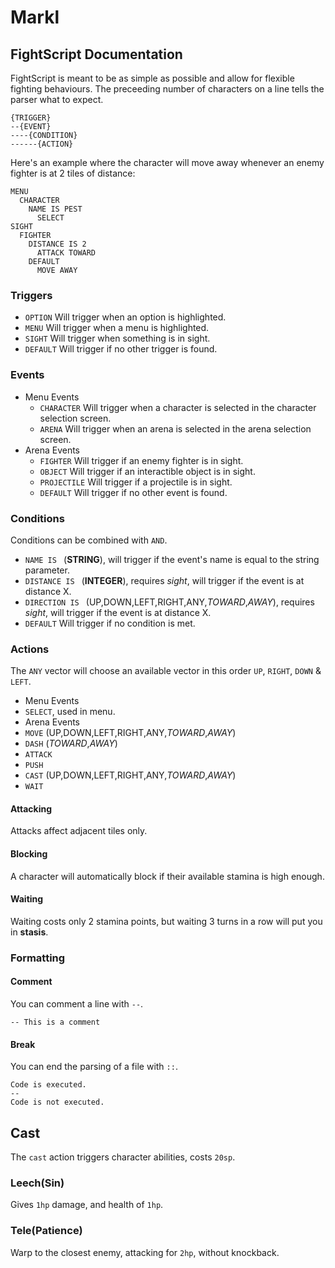 # Markl

## FightScript Documentation

FightScript is meant to be as simple as possible and allow for flexible fighting behaviours. The preceeding number of characters on a line tells the parser what to expect.

```
{TRIGGER}
--{EVENT}
----{CONDITION}
------{ACTION}
```

Here's an example where the character will move away whenever an enemy fighter is at 2 tiles of distance:

```
MENU
  CHARACTER
    NAME IS PEST
      SELECT
SIGHT
  FIGHTER
    DISTANCE IS 2
      ATTACK TOWARD
    DEFAULT
      MOVE AWAY
```

### Triggers

- `OPTION` Will trigger when an option is highlighted.
- `MENU` Will trigger when a menu is highlighted.
- `SIGHT` Will trigger when something is in sight.
- `DEFAULT` Will trigger if no other trigger is found.

### Events

- Menu Events
  - `CHARACTER` Will trigger when a character is selected in the character selection screen.
  - `ARENA` Will trigger when an arena is selected in the arena selection screen.
- Arena Events
  - `FIGHTER` Will trigger if an enemy fighter is in sight.
  - `OBJECT` Will trigger if an interactible object is in sight.
  - `PROJECTILE` Will trigger if a projectile is in sight.
  - `DEFAULT` Will trigger if no other event is found.

### Conditions

Conditions can be combined with `AND`.

- `NAME IS ` (**STRING**), will trigger if the event's name is equal to the string parameter.
- `DISTANCE IS ` (**INTEGER**), requires *sight*, will trigger if the event is at distance X.
- `DIRECTION IS ` (UP,DOWN,LEFT,RIGHT,ANY,*TOWARD*,*AWAY*), requires *sight*, will trigger if the event is at distance X.
- `DEFAULT` Will trigger if no condition is met.

### Actions

The `ANY` vector will choose an available vector in this order `UP`, `RIGHT`, `DOWN` & `LEFT`. 

- Menu Events
- `SELECT`, used in menu.
- Arena Events
- `MOVE`   (UP,DOWN,LEFT,RIGHT,ANY,*TOWARD*,*AWAY*)
- `DASH`   (*TOWARD*,*AWAY*)
- `ATTACK` 
- `PUSH`   
- `CAST`   (UP,DOWN,LEFT,RIGHT,ANY,*TOWARD*,*AWAY*)
- `WAIT`

#### Attacking

Attacks affect adjacent tiles only. 

#### Blocking

A character will automatically block if their available stamina is high enough.

#### Waiting

Waiting costs only 2 stamina points, but waiting 3 turns in a row will put you in **stasis**.

### Formatting

#### Comment

You can comment a line with `--`.

```
-- This is a comment
```

#### Break

You can end the parsing of a file with `::`.

```
Code is executed.
--
Code is not executed.
```

## Cast

The `cast` action triggers character abilities, costs `20sp`.

### Leech(Sin)

Gives `1hp` damage, and health of `1hp`.

### Tele(Patience)

Warp to the closest enemy, attacking for `2hp`, without knockback.

